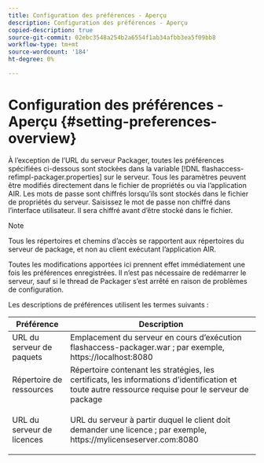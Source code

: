 ```yaml
---
title: Configuration des préférences - Aperçu
description: Configuration des préférences - Aperçu
copied-description: true
source-git-commit: 02ebc3548a254b2a6554f1ab34afbb3ea5f09bb8
workflow-type: tm+mt
source-wordcount: '184'
ht-degree: 0%

---
```


# Configuration des préférences - Aperçu {#setting-preferences-overview}

À l’exception de l’URL du serveur Packager, toutes les préférences spécifiées ci-dessous sont stockées dans la variable [!DNL flashaccess-refimpl-packager.properties] sur le serveur. Tous les paramètres peuvent être modifiés directement dans le fichier de propriétés ou via l’application AIR. Les mots de passe sont chiffrés lorsqu’ils sont stockés dans le fichier de propriétés du serveur. Saisissez le mot de passe non chiffré dans l’interface utilisateur. Il sera chiffré avant d’être stocké dans le fichier.

>[!NOTE]
>
>Tous les répertoires et chemins d’accès se rapportent aux répertoires du serveur de package, et non au client exécutant l’application AIR.

Toutes les modifications apportées ici prennent effet immédiatement une fois les préférences enregistrées. Il n’est pas nécessaire de redémarrer le serveur, sauf si le thread de Packager s’est arrêté en raison de problèmes de configuration.

Les descriptions de préférences utilisent les termes suivants :

<table frame="all" colsep="1" rowsep="1" class="+ topic/table adobe-d/table " id="table_tj5_hcz_n4"> 
 <thead class="- topic/thead "> 
  <tr rowsep="1" class="- topic/row "> 
   <th colname="1" class="- topic/entry entry"> Préférence </th> 
   <th colname="2" class="- topic/entry entry"> Description </th> 
  </tr> 
 </thead>
 <tbody class="- topic/tbody "> 
  <tr rowsep="1" class="- topic/row "> 
   <td colname="1" class="- topic/entry "> URL du serveur de paquets </td> 
   <td colname="2" class="- topic/entry "> Emplacement du serveur en cours d’exécution <span class="filepath"> flashaccess-packager.war </span>; par exemple, <span class="filepath"> https://localhost:8080 </span> </td> 
  </tr> 
  <tr rowsep="1" class="- topic/row "> 
   <td colname="1" class="- topic/entry "> Répertoire de ressources </td> 
   <td colname="2" class="- topic/entry "> Répertoire contenant les stratégies, les certificats, les informations d’identification et toute autre ressource requise pour le serveur de package </td> 
  </tr> 
  <tr rowsep="0" class="- topic/row "> 
   <td colname="1" class="- topic/entry "> URL du serveur de licences </td> 
   <td colname="2" class="- topic/entry "> <p class="- topic/p ">URL du serveur à partir duquel le client doit demander une licence ; par exemple, <span class="filepath"> https://mylicenseserver.com:8080 </span> </p> </td> 
  </tr> 
 </tbody> 
</table>
